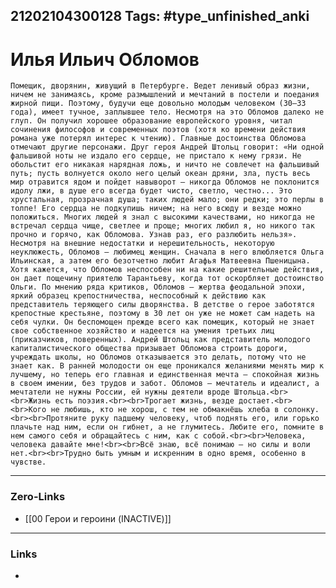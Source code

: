 21202104300128
Tags: #type_unfinished_anki 
---
# Илья Ильич Обломов

    Помещик, дворянин, живущий в Петербурге. Ведет ленивый образ жизни, ничем не занимаясь, кроме размышлений и мечтаний в постели и поедания жирной пищи. Поэтому, будучи еще довольно молодым человеком (30—33 года), имеет тучное, заплывшее тело. Несмотря на это Обломов далеко не глуп. Он получил хорошее образование европейского уровня, читал сочинения философов и современных поэтов (хотя ко времени действия романа уже потерял интерес к чтению). Главные достоинства Обломова отмечают другие персонажи. Друг героя Андрей Штольц говорит: «Ни одной фальшивой ноты не издало его сердце, не пристало к нему грязи. Не обольстит его никакая нарядная ложь, и ничто не совлечет на фальшивый путь; пусть волнуется около него целый океан дряни, зла, пусть весь мир отравится ядом и пойдет навыворот — никогда Обломов не поклонится идолу лжи, в душе его всегда будет чисто, светло, честно... Это хрустальная, прозрачная душа; таких людей мало; они редки; это перлы в толпе! Его сердца не подкупишь ничем; на него всюду и везде можно положиться. Многих людей я знал с высокими качествами, но никогда не встречал сердца чище, светлее и проще; многих любил я, но никого так прочно и горячо, как Обломова. Узнав раз, его разлюбить нельзя». Несмотря на внешние недостатки и нерешительность, некоторую неуклюжесть, Обломов — любимец женщин. Сначала в него влюбляется Ольга Ильинская, а затем его безотчетно любит Агафья Матвеевна Пшеницына. Хотя кажется, что Обломов неспособен ни на какие решительные действия, он дает пощечину приятелю Тарантьеву, когда тот оскорбляет достоинство Ольги. По мнению ряда критиков, Обломов — жертва феодальной эпохи, яркий образец крепостничества, неспособный к действию как представитель теряющего силы дворянства. В детстве о герое заботятся крепостные крестьяне, поэтому в 30 лет он уже не может сам надеть на себя чулки. Он беспомощен прежде всего как помещик, который не знает свое собственное хозяйство и надеется на умения третьих лиц (приказчиков, поверенных). Андрей Штольц как представитель молодого капиталистического общества призывает Обломова строить дороги, учреждать школы, но Обломов отказывается это делать, потому что не знает как. В ранней молодости он еще проникался желаниями менять мир к лучшему, но теперь его главная и единственная мечта — спокойная жизнь в своем имении, без трудов и забот. Обломов — мечтатель и идеалист, а мечтатели не нужны России, ей нужны деятели вроде Штольца.<br><br>Жизнь есть поэзия.<br><br>Трогает жизнь, везде достает.<br><br>Кого не любишь, кто не хорош, с тем не обмакнёшь хлеба в солонку.<br><br>Протяните руку падшему человеку, чтоб поднять его, или горько плачьте над ним, если он гибнет, а не глумитесь. Любите его, помните в нем самого себя и обращайтесь с ним, как с собой.<br><br>Человека, человека давайте мне!<br><br>Всё знаю, всё понимаю — но силы и воли нет.<br><br>Трудно быть умным и искренним в одно время, особенно в чувстве.

---
### Zero-Links
- [[00 Герои и героини (INACTIVE)]]
---
### Links
-